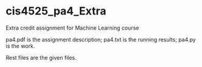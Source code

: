 # cis4525_pa4_Extra

Extra credit assignment for Machine Learning course

pa4.pdf is the assignment description;
pa4.txt is the running results;
pa4.py is the work.


Rest files are the given files.
